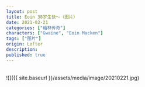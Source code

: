 ```yaml
---
layout: post
title: Eoin 38岁生快～（图片）
date: 2021-02-21
categories: ["梅林传奇"]
characters: ["Gwaine", "Eoin Macken"]
tags: ["图片"]
origin: Lofter
description: 
published: true
---
```


<br>
![]({{ site.baseurl }}/assets/media/image/20210221.jpg)

